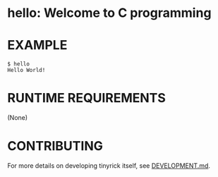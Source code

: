 # hello: Welcome to C programming

# EXAMPLE

```console
$ hello
Hello World!
```

# RUNTIME REQUIREMENTS

(None)

# CONTRIBUTING

For more details on developing tinyrick itself, see [DEVELOPMENT.md](DEVELOPMENT.md).
